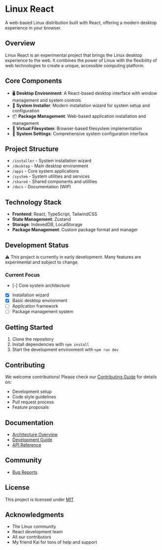 # Linux React

A web-based Linux distribution built with React, offering a modern desktop experience in your browser.

## Overview

Linux React is an experimental project that brings the Linux desktop experience to the web. It combines the power of Linux with the flexibility of web technologies to create a unique, accessible computing platform.

## Core Components

- 🖥️ **Desktop Environment**: A React-based desktop interface with window management and system controls
- 🚀 **System Installer**: Modern installation wizard for system setup and configuration
- 📦 **Package Management**: Web-based application installation and management
- 💾 **Virtual Filesystem**: Browser-based filesystem implementation
- 🔧 **System Settings**: Comprehensive system configuration interface

## Project Structure

- `/installer` - System installation wizard
- `/desktop` - Main desktop environment
- `/apps` - Core system applications
- `/system` - System utilities and services
- `/shared` - Shared components and utilities
- `/docs` - Documentation (WIP)

## Technology Stack

- **Frontend**: React, TypeScript, TailwindCSS
- **State Management**: Zustand
- **Storage**: IndexedDB, LocalStorage
- **Package Management**: Custom package format and manager

## Development Status

⚠️ This project is currently in early development. Many features are experimental and subject to change.

### Current Focus

- [-] Core system architecture
- [x] Installation wizard
- [X] Basic desktop environment
- [ ] Application framework
- [ ] Package management system

## Getting Started

1. Clone the repository
2. Install dependencies with `npm install`
3. Start the development environment with `npm run dev`

## Contributing

We welcome contributions! Please check our [Contributing Guide](CONTRIBUTING.md) for details on:
- Development setup
- Code style guidelines
- Pull request process
- Feature proposals

## Documentation

- [Architecture Overview](docs/architecture.md)
- [Development Guide](docs/development.md)
- [API Reference](docs/api.md)

## Community

- [Bug Reports](https://github.com/spaceofnova/linux-react/issues)

## License

This project is licensed under [MIT](LICENSE)

## Acknowledgments

- The Linux community
- React development team
- All our contributors 
- My friend Kai for tons of help and support